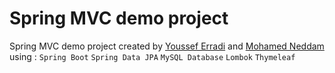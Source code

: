 # Spring MVC demo project

Spring MVC demo project created by [Youssef Erradi](https://github.com/youssef-erradi) and [Mohamed Neddam](https://github.com/mohamedNeddam) using :
	`Spring Boot` 
	`Spring Data JPA`
	`MySQL Database`
	`Lombok`
	`Thymeleaf`